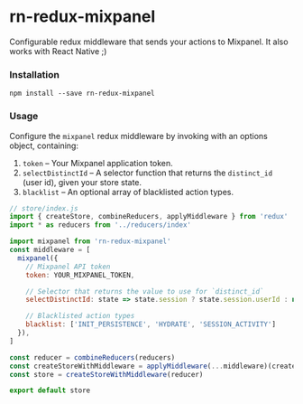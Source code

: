 # rn-redux-mixpanel
Configurable redux middleware that sends your actions to Mixpanel.  It also works with React Native ;)

### Installation
```
npm install --save rn-redux-mixpanel
```

### Usage
Configure the `mixpanel` redux middleware by invoking with an options object, containing:

1. `token` – Your Mixpanel application token.
2. `selectDistinctId` – A selector function that returns the `distinct_id` (user id), given your store state.
3. `blacklist` – An optional array of blacklisted action types.

```javascript
// store/index.js
import { createStore, combineReducers, applyMiddleware } from 'redux'
import * as reducers from '../reducers/index'

import mixpanel from 'rn-redux-mixpanel'
const middleware = [
  mixpanel({
    // Mixpanel API token
    token: YOUR_MIXPANEL_TOKEN,

    // Selector that returns the value to use for `distinct_id`
    selectDistinctId: state => state.session ? state.session.userId : null,

    // Blacklisted action types
    blacklist: ['INIT_PERSISTENCE', 'HYDRATE', 'SESSION_ACTIVITY'] 
  }),
]

const reducer = combineReducers(reducers)
const createStoreWithMiddleware = applyMiddleware(...middleware)(createStore)
const store = createStoreWithMiddleware(reducer)

export default store
```